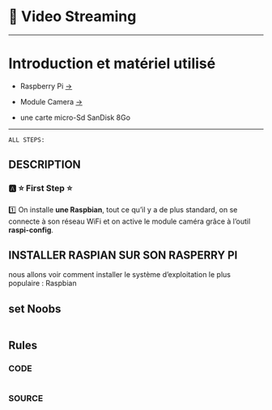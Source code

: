 #  :pushpin: Video Streaming

---
# Introduction et matériel utilisé
* Raspberry Pi [->](https://www.amazon.fr/gp/product/B00Q8MM4PI/ref=as_li_tl?ie=UTF8&camp=1642&creative=6746&creativeASIN=B00Q8MM4PI&linkCode=as2&tag=magdiblog-21&linkId=ILNQLTZCCS5EITBS)

* Module Camera [->](https://www.amazon.fr/gp/product/B00E1GGE40/ref=as_li_tl?ie=UTF8&camp=1642&creative=6746&creativeASIN=B00E1GGE40&linkCode=as2&tag=magdiblog-21&linkId=5AG5Y5WRP3IRFDAU)

* une carte micro-Sd SanDisk 8Go
 
---
```{r setup, include=FALSE}
ALL STEPS:
```
DESCRIPTION
--------------------------------------------------
### :a: :star: First Step :star:
:one: On installe **une Raspbian**, tout ce qu’il y a de plus standard, on se connecte à son réseau WiFi et on active le module caméra grâce à l’outil **raspi-config**.



 ## **INSTALLER RASPIAN SUR SON RASPERRY PI**
  nous allons voir comment installer le système d’exploitation le plus populaire : Raspbian
 ## **set Noobs**

```{r}
```
Rules
--------------------------------------------------
### CODE
```{r}

```
### SOURCE
```{r}
```



